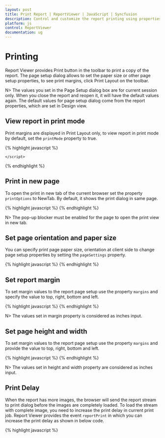```yaml
---
layout: post
title: Print Report | ReportViewer | JavaScript | Syncfusion
description: Control and customize the report printing using properties and events. 
platform: js
control: ReportViewer
documentation: ug
---
```


# Printing 
Report Viewer provides Print button in the toolbar to print a copy of the report. The page setup dialog allows to set the paper size or other page setup properties, to see print margins, click Print Layout on the toolbar. 

N> The values you set in the Page Setup dialog box are for current session only. When you close the report and reopen it, it will have the default values again. The default values for page setup dialog come from the report properties, which are set in Design view.

## View report in print mode
Print margins are displayed in Print Layout only, to view report in print mode by default, set the `printMode` property to true. 
  
{% highlight javascript %}
        <script type="text/javascript">
            $(function () {
                $("#viewer").ejReportViewer({
                    reportServiceUrl: "/api/ReportsApi",
                    reportPath: '~/App_Data/Sales Order Detail.rdl',
                    printMode:true
                });
            });
        </script>

    </script>
{% endhighlight %}

## Print in new page
To open the print in new tab of the current browser set the property `printOptions` to NewTab. By default, it shows the print dialog in same page.

{% highlight javascript %}
    <script type="text/javascript">
            $(function () {
                $("#container").ejReportViewer({
                    reportServiceUrl: "/api/ReportsApi",
                    reportPath: '~/App_Data/Sales Order Detail.rdl',
                    printOption: ej.ReportViewer.PrintOptions.NewTab
                });
            });
    </script>
{% endhighlight %}

N> The pop-up blocker must be enabled for the page to open the print view in new tab.

## Set page orientation and paper size
You can specify print page paper size, orientation at client side to change page setup properties by setting the `pageSettings` property.

{% highlight javascript %}
    <script type="text/javascript">
            $(function () {
                $("#container").ejReportViewer({
                    reportServiceUrl: "/api/ReportsApi",
                    reportPath: '~/App_Data/Sales Order Detail.rdl',
                    printMode:true,
                    pageSettings: {
                        orientation: ej.ReportViewer.Orientation.Landscape,
                        paperSize: ej.ReportViewer.PaperSize.Letter
                    }
                });
            });
    </script>
{% endhighlight %}

## Set report margin
To set margin values to the report page setup use the property `margins` and specify the value to top, right, bottom and left.

{% highlight javascript %}
    <script type="text/javascript">
            $(function () {
                $("#container").ejReportViewer({
                    reportServiceUrl: "/api/ReportsApi",
                    reportPath: '~/App_Data/Sales Order Detail.rdl',
                    printMode:true,
                    pageSettings: {
                        margins: {
                            top: 0.5,
                            right: 0.25,
                            bottom: 0.25,
                            left: 0.25
                        }
                    }
                });
            });
    </script>
{% endhighlight %}

N> The values set in margin property is considered as inches input.

## Set page height and width
To set margin values to the report page setup use the property `margins` and provide the value to top, right, bottom and left.

{% highlight javascript %}
    <script type="text/javascript">
            $(function () {
                $("#container").ejReportViewer({
                    reportServiceUrl: "/api/ReportsApi",
                    reportPath: '~/App_Data/Sales Order Detail.rdl',
                    printMode:true,
                    pageSettings: {
                        height: 10,
                        width: 8.5
                    }
                });
            });
    </script>
{% endhighlight %}

N> The values set in height and width property are considered as inches input.

## Print Delay
When the report has more images, the browser will send the report stream to print dialog before the images are completely loaded. To load the stream with complete image, you need to increase the print delay in current print job. Report Viewer provides the event `reportPrint` in which you can increase the print delay as shown in below code.

{% highlight javascript %}
    <script type="text/javascript">

        $(function () {
            $("#container").ejReportViewer(
                {
                    reportServiceUrl: "/api/ReportsApi",
                    reportPath: '~/App_Data/Sales Order Detail.rdl',
                    reportPrint: "onReportPrint"
                });
        });

        function onReportPrint(args) {
            args.printWind.printDelay = 2000;
        }
    </script>
{% endhighlight %}

You can also increase the print delay based in the number of pages in report print view and based on browser type, to do this use the below code.

{% highlight javascript %}
    <script type="text/javascript">
        ....
        function onReportPrint(args) {
        var data = $("#container").data('ejReportViewer');

        if (data._browserInfo.name != "msie") {
                args.printWind.printDelay = 2000 * data._pageModel.TotalPages;
            }
        }
    </script>
{% endhighlight %}

## External styles in report printing
While printing report the external styles used in the application overrides and prints output with incorrect alignments. To avoid the external script overriding, you can set the `isStyleLoad` property to false which will print the page using only the Report Viewer styles.

{% highlight javascript %}
    <script type="text/javascript">

        $(function () {
            $("#container").ejReportViewer(
                {
                    reportServiceUrl: "/api/ReportsApi",
                    reportPath: '~/App_Data/Sales Order Detail.rdl',
                    reportPrint: "onReportPrint"
                });
        });

        function onReportPrint(args) {
            args.isStyleLoad = false;
        }
    </script>
{% endhighlight %}

## Show print progress
Report Viewer provides events that helps to show the progress information, when the printing takes long time to complete. 

1. Set the ` printProgressChanged ` in Report Viewer initialization.
2. Implement the function and add code samples to show custom message based on the print progress stage. The follow code sample shows the progress message based on the print event status.  

{% highlight javascript %}
    <script type="text/javascript">
        $(function () {
            $("#container").ejReportViewer({
                reportServiceUrl: "/api/ReportsApi",
                reportPath: '~/App_Data/Sales Order Detail.rdl',
                printProgressChanged:"onPrintProgressChanged",
            });
        });

        function onPrintProgressChanged(args) {
            if (args.stage == "beginPrint") {
                $('#reportviewer').ejWaitingPopup({ showOnInit: true, cssClass: "customStyle", text: "Preparing print data.. Please wait..." });
            }
            if (args.stage == "printStarted") {
                var popupObj = $('#reportviewer').data('ejWaitingPopup');
                popupObj.hide();
            }
            else if (args.stage == "preparation") {
                console.log(args.stage);
                if (args.preparationStage == "dataPreparation") {
                    console.log(args.preparationStage);
                    console.log(args.totalPages);
                    console.log(args.currentPage);
                    if (args.totalPages > 1 && args.currentPage > 1) {
                        var progressPercentage = Math.floor((args.currentPage / args.totalPages) * 100);
                        if (progressPercentage > 0) {
                            var popupObj = $('#reportviewer').data('ejWaitingPopup');
                            popupObj.setModel({ text: "Preparing print data.." + progressPercentage + " % completed.. Please wait..." });
                        }
                    }
                }
            }
        }
    </script>
{% endhighlight %}

## Remove empty spaces in printing
The extra blank page is created when the Body of your report is too wide for your page. If you want the report to appear on a single page, all the content within the report body must fit on the physical page and the body width should be lesser or equal to the following formula:

**Body Width <= Page Width - (Left Margin + Right Margin)**

For more details on designing a report to remove the empty pages in report, you can refer to the knowledge base article of report page sizing.

